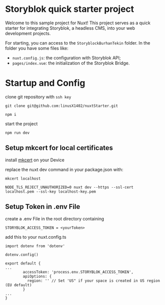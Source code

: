
# Storyblok quick starter project

Welcome to this sample project for Nuxt!
This project serves as a quick starter for integrating Storyblok, a headless CMS, into your web development projects.

For starting, you can access to the `StoryblockBurhanTekin` folder.
In the folder you have some files like:

- `nuxt.config.js`: the configuration with Storyblok API;
- `pages/index.vue`: the initialization of the Storyblok Bridge.

# Startup and Config

clone git repository with `ssh key`

````
git clone git@github.com:linusX1402/nuxtStarter.git
````
````
npm i
````
start the project
````
npm run dev
````
## Setup mkcert for local certificates
install [mkcert](https://github.com/FiloSottile/mkcert) on your Device

replace the nuxt dev command in your package.json with:
````
mkcert localhost
````
````
NODE_TLS_REJECT_UNAUTHORIZED=0 nuxt dev --https --ssl-cert localhost.pem --ssl-key localhost-key.pem
````

## Setup Token in .env File
create a .env File in the root directory containing
````
STORYBLOK_ACCESS_TOKEN = <yourToken>
````
add this to your nuxt.config.ts
````
import dotenv from 'dotenv'

dotenv.config()

export default {
...
        accessToken: 'process.env.STORYBLOK_ACCESS_TOKEN',
        apiOptions: {
          region: '' // Set 'US" if your space is created in US region (EU default)
        }
...
}
````